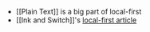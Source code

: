- [[Plain Text]] is a big part of local-first
- [[Ink and Switch]]'s [local-first article](https://www.inkandswitch.com/local-first.html)
